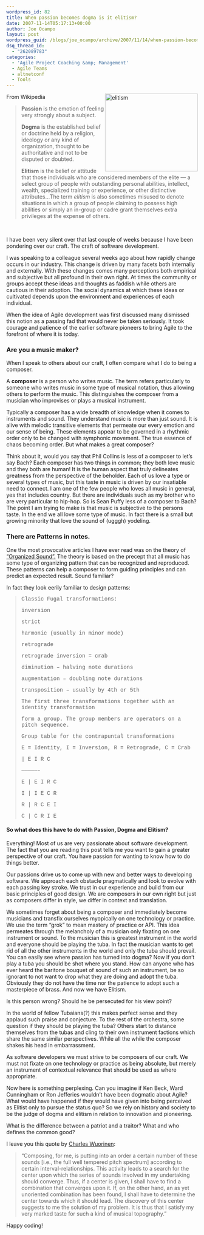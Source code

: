 ```yaml
---
wordpress_id: 82
title: When passion becomes dogma is it elitism?
date: 2007-11-14T05:17:13+00:00
author: Joe Ocampo
layout: post
wordpress_guid: /blogs/joe_ocampo/archive/2007/11/14/when-passion-becomes-dogma-is-it-elitism.aspx
dsq_thread_id:
  - "262089783"
categories:
  - 'Agile Project Coaching &amp; Management'
  - Agile Teams
  - altnetconf
  - Tools
---
```

From Wikipedia[<img style="border-right: 0px;border-top: 0px;border-left: 0px;border-bottom: 0px" height="205" alt="elitism" src="http://lostechies.com/joeocampo/files/2011/03Whenpassionbecomesdogmaisitelitism_149BC/elitism_thumb.jpg" width="244" align="right" border="0" />](http://lostechies.com/joeocampo/files/2011/03Whenpassionbecomesdogmaisitelitism_149BC/elitism_2.jpg) 

> **Passion** is the emotion of feeling very strongly about a subject. 
> 
> **Dogma** is the established belief or doctrine held by a religion, ideology or any kind of organization, thought to be authoritative and not to be disputed or doubted. 
> 
> **Elitism** is the belief or attitude that those individuals who are considered members of the elite — a select group of people with outstanding personal abilities, intellect, wealth, specialized training or experience, or other distinctive attributes…The term _elitism_ is also sometimes misused to denote situations in which a group of people claiming to possess high abilities or simply an in-group or cadre grant themselves extra privileges at the expense of others.

&nbsp; 

I have been very silent over that last couple of weeks because I have been pondering over our craft. The craft of software development. 

I was speaking to a colleague several weeks ago about how rapidly change occurs in our industry. This change is driven by many facets both internally and externally. With these changes comes many perceptions both empirical and subjective but all profound in their own right. At times the community or groups accept these ideas and thoughts as faddish while others are cautious in their adoption. The social dynamics at which these ideas or cultivated depends upon the environment and experiences of each individual. 

When the idea of Agile development was first discussed many dismissed this notion as a passing fad that would never be taken seriously. It took courage and patience of the earlier software pioneers to bring Agile to the forefront of where it is today. 

### Are you a music maker?

When I speak to others about our craft, I often compare what I do to being a composer. 

A **composer** is a person who writes music. The term refers particularly to someone who writes music in some type of musical notation, thus allowing others to perform the music. This distinguishes the composer from a musician who improvises or plays a musical instrument. 

Typically a composer has a wide breadth of knowledge when it comes to instruments and sound. They understand music is more than just sound. It is alive with melodic transitive elements that permeate our every emotion and our sense of being. These elements appear to be governed in a rhythmic order only to be changed with symphonic movement. The true essence of chaos becoming order. But what makes a great composer? 

Think about it, would you say that Phil Collins is less of a composer to let’s say Bach? Each composer has two things in common; they both love music and they both are human! It is the human aspect that truly delineates greatness from the perspective of the beholder. Each of us love a type or several types of music, but this taste in music is driven by our insatiable need to connect. I am one of the few people who loves all music in general, yes that includes country. But there are individuals such as my brother who are very particular to hip-hop. So is Sean Puffy less of a composer to Bach? The point I am trying to make is that music is subjective to the persons taste. In the end we all love some type of music. In fact there is a small but growing minority that love the sound of (ugggh) yodeling. 

### There are Patterns in notes.

One the most provocative articles I have ever read was on the theory of [“Organized Sound”.](http://graham.main.nc.us/~bhammel/MUSIC/compose.html) The theory is based on the precept that all music has some type of organizing pattern that can be recognized and reproduced. These patterns can help a composer to form guiding principles and can predict an expected result. Sound familiar? 

In fact they look eerily familiar to design patterns:

> <font face="Courier">Classic Fugal transformations:</font> 
> 
> <font face="Courier">inversion</font> 
> 
> <font face="Courier">strict</font> 
> 
> <font face="Courier">harmonic (usually in minor mode)</font> 
> 
> <font face="Courier">retrograde</font> 
> 
> <font face="Courier">retrograde inversion = crab</font> 
> 
> <font face="Courier">diminution &#8211; halving note durations</font> 
> 
> <font face="Courier">augmentation &#8211; doubling note durations</font> 
> 
> <font face="Courier">transposition &#8211; usually by 4th or 5th</font> 
> 
> <font face="Courier">The first three transformations together with an identity transformation</font> 
> 
> <font face="Courier">form a group. The group members are operators on a pitch sequence.</font> 
> 
> <font face="Courier">Group table for the contrapuntal transformations</font> 
> 
> <font face="Courier">E = Identity, I = Inversion, R = Retrograde, C = Crab</font> 
> 
> <font face="Courier">| E I R C</font> 
> 
> <font face="Courier">&#8212;&#8212;&#8212;&#8212;&#8212;-</font> 
> 
> <font face="Courier">E | E I R C</font> 
> 
> <font face="Courier">I | I E C R</font> 
> 
> <font face="Courier">R | R C E I</font> 
> 
> <font face="Courier">C | C R I E</font>

#### So what does this have to do with Passion, Dogma and Elitism?

Everything! Most of us are very passionate about software development. The fact that you are reading this post tells me you want to gain a greater perspective of our craft. You have passion for wanting to know how to do things better. 

Our passions drive us to come up with new and better ways to developing software. We approach each obstacle pragmatically and look to evolve with each passing key stroke. We trust in our experience and build from our basic principles of good design. We are composers in our own right but just as composers differ in style, we differ in context and translation. 

We sometimes forget about being a composer and immediately become musicians and transfix ourselves myopically on one technology or practice. We use the term “grok” to mean mastery of practice or API. This idea permeates through the melancholy of a musician only fixating on one instrument or sound. To the musician this is greatest instrument in the world and everyone should be playing the tuba. In fact the musician wants to get rid of all the other instruments in the world and only the tuba should prevail. You can easily see where passion has turned into dogma? Now if you don’t play a tuba you should be shot where you stand. How can anyone who has ever heard the baritone bouquet of sound of such an instrument, be so ignorant to not want to drop what they are doing and adopt the tuba. Obviously they do not have the time nor the patience to adopt such a masterpiece of brass. And now we have Elitism. 

Is this person wrong? Should he be persecuted for his view point? 

In the world of fellow Tubaians(?) this makes perfect sense and they applaud such praise and conjecture. To the rest of the orchestra, some question if they should be playing the tuba? Others start to distance themselves from the tubas and cling to their own instrument factions which share the same similar perspectives. While all the while the composer shakes his head in embarrassment. 

As software developers we must strive to be composers of our craft. We must not fixate on one technology or practice as being absolute, but merely an instrument of contextual relevance that should be used as where appropriate. 

Now here is something perplexing. Can you imagine if Ken Beck, Ward Cunningham or Ron Jefferies wouldn’t have been dogmatic about Agile? What would have happened if they would have given into being perceived as Elitist only to pursue the status quo? So we rely on history and society to be the judge of dogma and elitism in relation to innovation and pioneering. 

What is the difference between a patriot and a traitor? What and who defines the common good? 

I leave you this quote by <a href="http://en.wikipedia.org/wiki/Charles_Wuorinen" target="_blank">Charles Wuorinen</a>:

> &#8220;Composing, for me, is putting into an order a certain number of these sounds [i.e., the full well tempered pitch spectrum] according to certain interval-relationships. This activity leads to a search for the center upon which the series of sounds involved in my undertaking should converge. Thus, if a center is given, I shall have to find a combination that converges upon it. If, on the other hand, an as yet unoriented combination has been found, I shall have to determine the center towards which it should lead. The discovery of this center suggests to me the solution of my problem. It is thus that I satisfy my very marked taste for such a kind of musical topography.&#8221;

Happy coding!